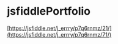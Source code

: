 # jsfiddlePortfolio

[https://jsfiddle.net/j_errry/p7q6rnmz/21/](https://jsfiddle.net/j_errry/p7q6rnmz/71/)
